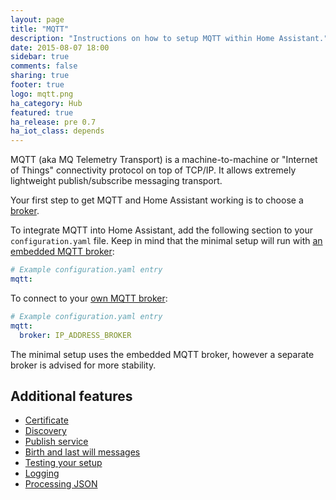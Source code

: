 ```yaml
---
layout: page
title: "MQTT"
description: "Instructions on how to setup MQTT within Home Assistant."
date: 2015-08-07 18:00
sidebar: true
comments: false
sharing: true
footer: true
logo: mqtt.png
ha_category: Hub
featured: true
ha_release: pre 0.7
ha_iot_class: depends
---
```


MQTT (aka MQ Telemetry Transport) is a machine-to-machine or "Internet of Things" connectivity protocol on top of TCP/IP. It allows extremely lightweight publish/subscribe messaging transport.

Your first step to get MQTT and Home Assistant working is to choose a [broker](/docs/mqtt/broker).

To integrate MQTT into Home Assistant, add the following section to your `configuration.yaml` file. Keep in mind that the minimal setup will run with [an embedded MQTT broker](/docs/mqtt/broker#embedded-broker):

```yaml
# Example configuration.yaml entry
mqtt:
```

To connect to your [own MQTT broker](/docs/mqtt/broker#run-your-own):

```yaml
# Example configuration.yaml entry
mqtt:
  broker: IP_ADDRESS_BROKER
```

<p class='note'>
The minimal setup uses the embedded MQTT broker, however a separate broker is advised for more stability.
</p>

## Additional features

- [Certificate](/docs/mqtt/certificate/)
- [Discovery](/docs/mqtt/discovery/)
- [Publish service](/docs/mqtt/service/)
- [Birth and last will messages](/docs/mqtt/birth_will/)
- [Testing your setup](/docs/mqtt/testing/)
- [Logging](/docs/mqtt/logging/)
- [Processing JSON](/docs/mqtt/processing_json/)

